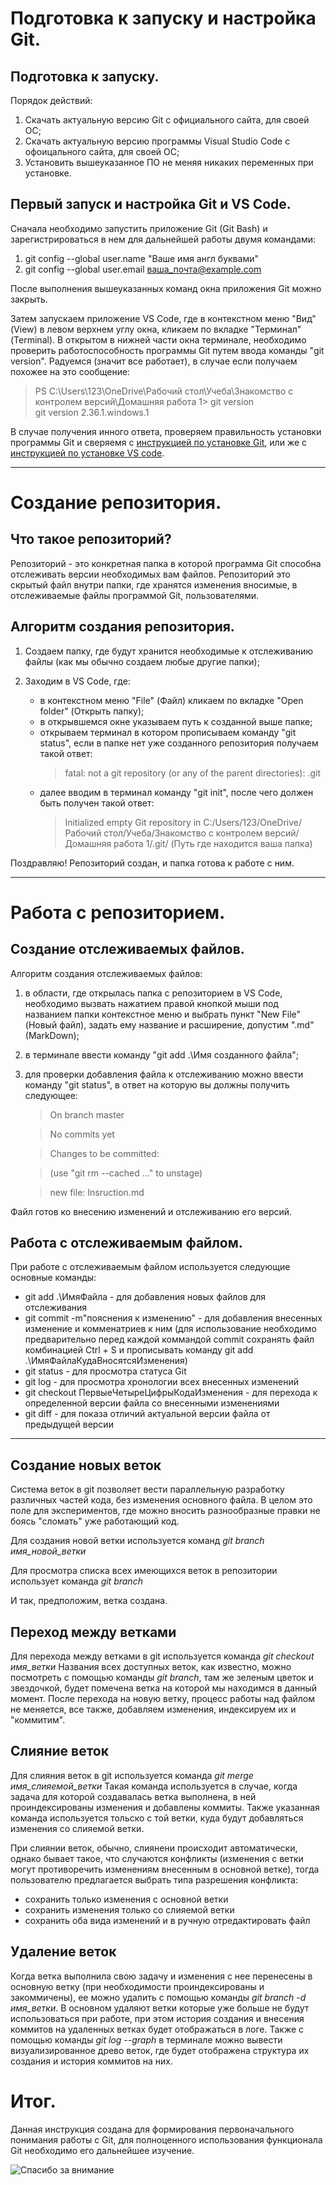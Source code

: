 # Подготовка к запуску и настройка Git.

## Подготовка к запуску.

Порядок действий:

1. Скачать актуальную версию Git с официального сайта, для своей ОС;
2. Скачать актуальную версию программы Visual Studio Code с офоицального сайта, для своей ОС;
3. Установить вышеуказанное ПО не меняя никаких переменных при установке.

## Первый запуск и настройка Git и VS Code.

Сначала необходимо запустить приложение Git (Git Bash) и зарегистрироваться в нем для дальнейшей работы двумя командами:

1. git config --global user.name "Ваше имя англ буквами"
2. git config --global user.email ваша_почта@example.com

После выполнения вышеуказанных команд окна приложения Git можно закрыть.

Затем запускаем приложение VS Code, где в контекстном меню "Вид" (View) в левом верхнем углу окна, кликаем по вкладке "Терминал" (Terminal). В открытом в нижней части окна терминале, необходимо проверить работоспособность программы Git путем ввода команды "git version". Радуемся (значит все работает), в случае если получаем похожее на это сообщение:

>PS C:\Users\123\OneDrive\Рабочий стол\Учеба\Знакомство с контролем версий\Домашняя работа 1> git version   
>git version 2.36.1.windows.1

В случае получения инного ответа, проверяем правильность установки программы Git и сверяемя с [инструкцией по установке Git](https://devpractice.ru/git-for-beginners-part-2-install-git/), или же с [инструкцией по установке VS code](https://liquidhub.ru/blogs/blog/nastroyka-visual-studio-code).
***
# Создание репозитория.

## Что такое репозиторий?

Репозиторий - это конкретная папка в которой программа Git способна отслеживать версии необходимых вам файлов. Репозиторий это скрытый файл внутри папки, где хранятся изменения вносимые, в отслеживаемые файлы программой Git, пользователями.

## Алгоритм создания репозитория.

1. Создаем папку, где будут хранится необходимые к отслеживанию файлы (как мы обычно создаем любые другие папки);
2. Заходим в VS Code, где:
    
    * в контекстном меню "File" (Файл) кликаем по вкладке "Open folder" (Открыть папку);
    * в открывшемся окне указываем путь к созданной выше папке;
    * открываем терминал в котором прописываем команду "git status", если в папке нет уже созданного репозитория получаем такой ответ: 
        >fatal: not a git repository (or any of the parent directories): .git
    * далее вводим в терминал команду "git init", после чего должен быть получен такой ответ:
        >Initialized empty Git repository in C:/Users/123/OneDrive/Рабочий стол/Учеба/Знакомство с контролем версий/Домашняя работа 1/.git/ (Путь где находится ваша папка)

Поздравляю! Репозиторий создан, и папка готова к работе с ним.
***
# Работа с репозиторием.

## Создание отслеживаемых файлов.

Алгоритм создания отслеживаемых файлов:

1. в области, где открылась папка с репозиторием в VS Code, необходимо вызвать нажатием правой кнопкой мыши под названием папки контекстное меню и выбрать пункт "New File" (Новый файл), задать ему название и расширение, допустим ".md" (MarkDown);
2. в терминале ввести команду "git add .\Имя созданного файла";
3. для проверки добавления файла к отслеживанию можно ввести команду "git status", в ответ на которую вы должны получить следующее:
    >On branch master

    >No commits yet

    >Changes to be committed:

    >(use "git rm --cached <file>..." to unstage)

    >new file:   Insruction.md

Файл готов ко внесению изменений и отслеживанию его версий.

## Работа с отслеживаемым файлом.

При работе с отслеживаемым файлом используется следующие основные команды:

* git add .\ИмяФайла - для добавления новых файлов для отслеживания
* git commit -m"пояснения к изменению" - для добавления внесенных изменение и комменатриев к ним (для использование необходимо предварительно перед каждой коммандой commit сохранять файл комбинацией Ctrl + S и прописывать команду git add .\ИмяФайлаКудаВносятсяИзменения)
* git status - для просмотра статуса Git
* git log - для просмотра хронологии всех внесенных изменений
* git checkout ПервыеЧетыреЦифрыКодаИзменения - для перехода к определенной версии файла со внесенными изменениями
* git diff - для показа отличий актуальной версии файла от предыдущей версии
***

## Создание новых веток

Система веток в git позволяет вести параллельную разработку различных частей кода, без изменения основного файла. В целом это поле для экспериментов, где можно вносить разнообразные правки не боясь "сломать" уже работающий код.

Для создания новой ветки используется команд *git branch имя_новой_ветки*

Для просмотра списка всех имеющихся веток в репозитории использует команда *git branch*

И так, предположим, ветка создана.


## Переход между ветками

Для перехода между ветками в git используется команда *git checkout имя_ветки*
Названия всех доступных веток, как известно, можно посмотреть с помощью команды *git branch*, там же зеленым цветок и звездочкой, будет помечена ветка на которой мы находимся в данный момент. После перехода на новую ветку, процесс работы над файлом не меняется, все также, добавляем изменения, индексируем их и "коммитим".

## Слияние веток

Для слияния веток в git используется команда *git merge имя_слияемой_ветки*
Такая команда используется в случае, когда задача для которой создавалась ветка выполнена, в ней проиндексированы изменения и добавлены коммиты. Также указанная команда используется тольско с той ветки, куда будут добавляться изменения со слияемой ветки.

При слиянии веток, обычно, слиянени происходит автоматически, однако бывает такое, что случаются конфликты (изменения с ветки могут противоречить изменениям внесенным в основной ветке), тогда пользователю предлагается выбрать типа разрешения конфликта:
* сохранить только изменения с основной ветки
* сохранить изменения только со слияемой ветки
* сохранить оба вида изменений и в ручную отредактировать файл
## Удаление веток

Когда ветка выполнила свою задачу и изменения с нее перенесены в основную ветку (при необходимости проиндексированы и закоммичены), ее можно удалить с помощью команды *git branch -d имя_ветки*. В основном удаляют ветки которые уже больше не будут использоваться при работе, при этом история создания и внесения коммитов на удаленных ветках будет отображаться в логе. Также с помощью команды *git log --graph* в терминале можно вывести визуализированное древо веток, где будет отображена структура их создания и история коммитов на них.

# Итог.

Данная инструкция создана для формирования первоначального понимания работы с Git,
для полноценного использования функционала Git необходимо его дальнейшее изучение.

![Спасибо за внимание](https://encrypted-tbn0.gstatic.com/images?q=tbn:ANd9GcSVa4uMJMl1NVu7E8hJaNAN0ln3QdgMRqAn3Q&usqp=CAU)

    


